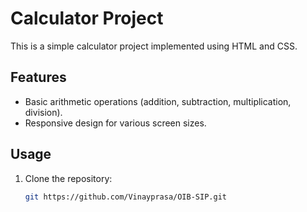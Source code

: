 # Calculator Project

This is a simple calculator project implemented using HTML and CSS.

## Features

- Basic arithmetic operations (addition, subtraction, multiplication, division).
- Responsive design for various screen sizes.

## Usage

1. Clone the repository:

   ```bash
   git https://github.com/Vinayprasa/OIB-SIP.git
